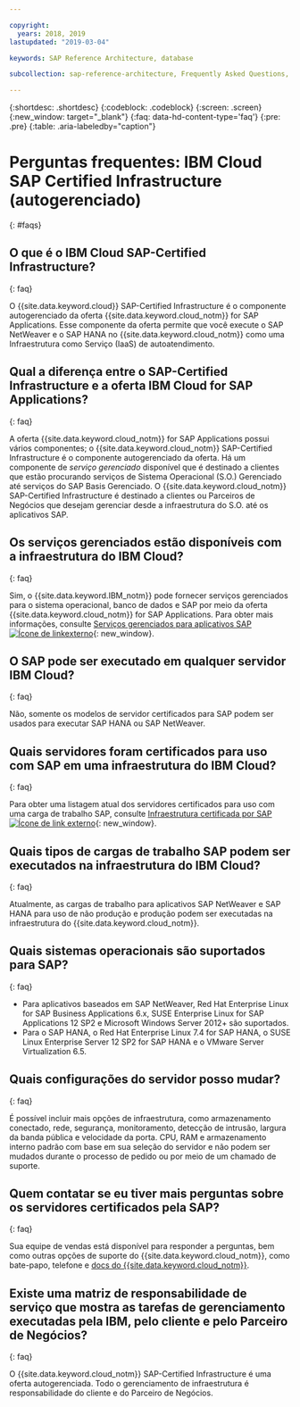 ```yaml
---

copyright:
  years: 2018, 2019
lastupdated: "2019-03-04"

keywords: SAP Reference Architecture, database

subcollection: sap-reference-architecture, Frequently Asked Questions, FAQs

---
```


{:shortdesc: .shortdesc}
{:codeblock: .codeblock}
{:screen: .screen}
{:new_window: target="_blank"}
{:faq: data-hd-content-type='faq'}
{:pre: .pre}
{:table: .aria-labeledby="caption"}

# Perguntas frequentes: IBM Cloud SAP Certified Infrastructure (autogerenciado)
{: #faqs}

## O que é o IBM Cloud SAP-Certified Infrastructure?
{: faq}

O {{site.data.keyword.cloud}} SAP-Certified Infrastructure é o componente autogerenciado da oferta {{site.data.keyword.cloud_notm}} for SAP Applications. Esse componente da oferta permite que você execute o SAP NetWeaver e o SAP HANA no {{site.data.keyword.cloud_notm}} como uma Infraestrutura como Serviço (IaaS) de autoatendimento.

## Qual a diferença entre o SAP-Certified Infrastructure e a oferta IBM Cloud for SAP Applications?
{: faq}

A oferta {{site.data.keyword.cloud_notm}} for SAP Applications possui vários componentes; o {{site.data.keyword.cloud_notm}} SAP-Certified Infrastructure é o componente autogerenciado da oferta.  Há um componente de *serviço gerenciado* disponível que é destinado a clientes que estão procurando serviços de Sistema Operacional (S.O.) Gerenciado até serviços do SAP Basis Gerenciado. O {{site.data.keyword.cloud_notm}} SAP-Certified Infrastructure é destinado a clientes ou Parceiros de Negócios que desejam gerenciar desde a infraestrutura do S.O. até os aplicativos SAP.

## Os serviços gerenciados estão disponíveis com a infraestrutura do IBM Cloud?
{: faq}

Sim, o {{site.data.keyword.IBM_notm}} pode fornecer serviços gerenciados para o sistema operacional, banco de dados e SAP por meio da oferta {{site.data.keyword.cloud_notm}} for SAP Applications. Para obter mais informações, consulte [Serviços gerenciados para aplicativos SAP ![Ícone de linkexterno](../../icons/launch-glyph.svg "Ícone de link externo")](https://www.ibm.com/cloud/sap/managed){: new_window}.


## O SAP pode ser executado em qualquer servidor IBM Cloud?
{: faq}

Não, somente os modelos de servidor certificados para SAP podem ser usados para executar SAP HANA ou SAP NetWeaver.

## Quais servidores foram certificados para uso com SAP em uma infraestrutura do IBM Cloud?
{: faq}  

Para obter uma listagem atual dos servidores certificados para uso com uma carga de trabalho SAP, consulte [Infraestrutura certificada por SAP ![Ícone de link externo](../../icons/launch-glyph.svg "Ícone de link externo")](https://www.ibm.com/cloud/bare-metal-servers/sap){: new_window}.

## Quais tipos de cargas de trabalho SAP podem ser executados na infraestrutura do IBM Cloud?
{: faq}

Atualmente, as cargas de trabalho para aplicativos SAP NetWeaver e SAP HANA para uso de não produção e produção podem ser executadas na infraestrutura do {{site.data.keyword.cloud_notm}}.

## Quais sistemas operacionais são suportados para SAP?
{: faq}

  * Para aplicativos baseados em SAP NetWeaver, Red Hat Enterprise Linux for SAP Business Applications 6.x, SUSE Enterprise Linux for SAP Applications 12 SP2 e Microsoft Windows Server 2012+ são suportados.
  * Para o SAP HANA, o Red Hat Enterprise Linux 7.4 for SAP HANA, o SUSE Linux Enterprise Server 12 SP2 for SAP HANA e o VMware Server Virtualization 6.5.

## Quais configurações do servidor posso mudar?
{: faq}

É possível incluir mais opções de infraestrutura, como armazenamento conectado, rede, segurança, monitoramento, detecção de intrusão, largura da banda pública e velocidade da porta. CPU, RAM e armazenamento interno padrão com base em sua seleção do servidor e não podem ser mudados durante o processo de pedido ou por meio de um chamado de suporte.

## Quem contatar se eu tiver mais perguntas sobre os servidores certificados pela SAP?
{: faq}

Sua equipe de vendas está disponível para responder a perguntas, bem como outras opções de suporte do {{site.data.keyword.cloud_notm}}, como bate-papo, telefone e [ docs do {{site.data.keyword.cloud_notm}}](/docs/get-support?topic=get-support-getting-customer-support#getting-customer-support).

## Existe uma matriz de responsabilidade de serviço que mostra as tarefas de gerenciamento executadas pela IBM, pelo cliente e pelo Parceiro de Negócios?
{: faq}

O {{site.data.keyword.cloud_notm}} SAP-Certified Infrastructure é uma oferta autogerenciada. Todo o gerenciamento de infraestrutura é responsabilidade do cliente e do Parceiro de Negócios.
